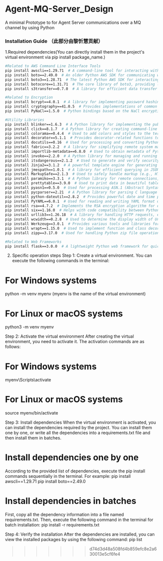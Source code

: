 # Agent-MQ-Server_Design
A minimal Prototype to for Agent Server communications over a MQ channel by using Python

### Installation Guide （此部分由黎忻慧贡献）
1.Required dependencies(You can directly install them in the project's virtual environment via pip install package_name.)
```bash
#Related to AWS Command Line Interface Tools
pip install awscli==1.29.71  # A command-line tool for interacting with Amazon Web Services (AWS)
pip install boto==2.49.0  # An older Python AWS SDK for communicating with AWS services
pip install boto3==1.28.71  # The latest Python AWS SDK for interacting with AWS services (e.g., S3, EC2, etc.)
pip install botocore==1.31.71  # The core library of boto3, providing low-level communication with AWS services
pip install s3transfer==0.7.0  # A library for efficient data transfer between local storage and Amazon S3

#Related to Encryption
pip install bcrypt==4.0.1  # A library for implementing password hashing to enhance password storage security
pip install cryptography==41.0.5  # Provides implementations of common encryption algorithms, such as symmetric and asymmetric encryption
pip install PyNaCl==1.5.0  # Python bindings based on the NaCl encryption library for secure encryption, signing, etc.

#Utility Libraries
pip install blinker==1.6.3  # A Python library for implementing the publish-subscribe pattern to decouple communication between code components
pip install click==8.1.7  # A Python library for creating command-line interfaces, facilitating the building of user-friendly command-line tools
pip install colorama==0.4.4  # Used to add colors and styles to the terminal for more readable output
pip install decorator==5.1.1  # Provides decorator-related functions to modify the behavior of functions or classes
pip install docutils==0.16  # Used for processing and converting Python documentation, such as converting reStructuredText to other formats
pip install fabric==3.2.2  # A library for simplifying remote system management and deployment tasks
pip install importlib-metadata==6.8.0  # Used to obtain metadata of Python packages at runtime
pip install invoke==2.2.0  # A Python library for managing and running tasks, similar to the make tool
pip install itsdangerous==2.1.2  # Used to generate and verify security tokens, often for session management in web applications
pip install Jinja2==3.1.2  # A powerful template engine for generating dynamic text, such as HTML pages
pip install jmespath==1.0.1  # A library for efficient querying in JSON data
pip install MarkupSafe==2.1.3  # Used to safely handle markup (e.g., HTML, XML) in web applications
pip install paramiko==3.3.1  # A Python library for remote connections, command execution, and file transfer via the SSH protocol
pip install prettytable==3.9.0  # Used to print data in beautiful table format for improved output display
pip install pyasn1==0.5.0  # Used for processing ASN.1 (Abstract Syntax Notation One) data, applied in scenarios like network protocols
pip install pycparser==2.21  # A Python library for parsing C language syntax, applicable for code analysis
pip install python-dateutil==2.8.2  # Provides powerful date and time processing functions, extending the datetime functionality of the Python standard library
pip install PyYAML==6.0.1  # Used for reading and writing YAML format data in Python
pip install rsa==4.7.2  # Implements the RSA encryption algorithm for encryption, decryption, signing, and verification
pip install six==1.16.0  # Helps with code compatibility between Python 2 and Python 3
pip install urllib3==1.26.18  # A library for handling HTTP requests, enhancing the urllib functionality of the Python standard library
pip install wcwidth==0.2.8  # Used to determine the display width of Unicode characters in the terminal
pip install Werkzeug==3.0.1  # Provides various tools and libraries for Python web development, serving as the foundation for frameworks like Flask
pip install wrapt==1.15.0  # Used to implement function and class decoration, proxying, etc.
pip install zipp==3.17.0  # Used for handling Python zip file operations, providing an interface to access zip files

#Related to Web Frameworks
pip install flask==3.0.0  # A lightweight Python web framework for quickly building web applications
```
2. Specific operation steps
Step 1: Create a virtual environment. You can execute the following commands in the terminal:
# For Windows systems
python -m venv myenv  (myenv is the name of the virtual environment)
# For Linux or macOS systems
python3 -m venv myenv

Step 2: Activate the virtual environment
After creating the virtual environment, you need to activate it. The activation commands are as follows:
# For Windows systems
myenv\Scripts\activate
# For Linux or macOS systems
source myenv/bin/activate

Step 3: Install dependencies
When the virtual environment is activated, you can install the dependencies required by the project. You can install them one by one, or write all the dependencies into a requirements.txt file and then install them in batches.
# Install dependencies one by one
According to the provided list of dependencies, execute the pip install commands sequentially in the terminal. For example:
pip install awscli==1.29.71
pip install boto==2.49.0
# Install dependencies in batches
First, copy all the dependency information into a file named requirements.txt. Then, execute the following command in the terminal for batch installation:
pip install -r requirements.txt

Step 4: Verify the installation
After the dependencies are installed, you can view the installed packages by using the following command:
pip list 
>>>>>>> d74d3d48a508fd4b859efc8e2a630013e5cf6fe4
